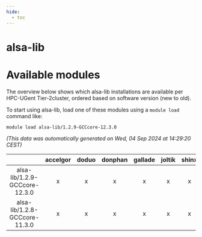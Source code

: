 ```yaml
---
hide:
  - toc
---
```


alsa-lib
========

# Available modules


The overview below shows which alsa-lib installations are available per HPC-UGent Tier-2cluster, ordered based on software version (new to old).

To start using alsa-lib, load one of these modules using a `module load` command like:

```shell
module load alsa-lib/1.2.9-GCCcore-12.3.0
```

*(This data was automatically generated on Wed, 04 Sep 2024 at 14:29:20 CEST)*  

| |accelgor|doduo|donphan|gallade|joltik|shinx|skitty|
| :---: | :---: | :---: | :---: | :---: | :---: | :---: | :---: |
|alsa-lib/1.2.9-GCCcore-12.3.0|x|x|x|x|x|x|x|
|alsa-lib/1.2.8-GCCcore-11.3.0|x|x|x|x|x|x|x|
